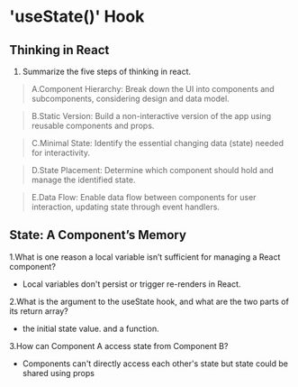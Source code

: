# 'useState()' Hook

## Thinking in React

1. Summarize the five steps of thinking in react.

> A.Component Hierarchy: Break down the UI into components and subcomponents, considering design and data model.

> B.Static Version: Build a non-interactive version of the app using reusable components and props.

> C.Minimal State: Identify the essential changing data (state) needed for interactivity.

> D.State Placement: Determine which component should hold and manage the identified state.

> E.Data Flow: Enable data flow between components for user interaction, updating state through event handlers.


## State: A Component’s Memory

1.What is one reason a local variable isn’t sufficient for managing a React component?
- Local variables don't persist or trigger re-renders in React.

2.What is the argument to the useState hook, and what are the two parts of its return array?
- the initial state value. and a function.

3.How can Component A access state from Component B?

- Components can't directly access each other's state but state could be shared using props



